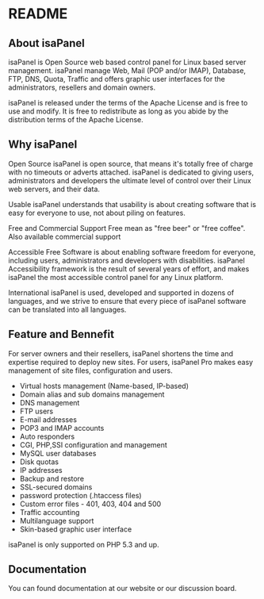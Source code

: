 README
======

About isaPanel
------------

isaPanel is Open Source web based control panel for Linux based server 
management. isaPanel manage Web, Mail (POP and/or IMAP), Database, FTP, 
DNS, Quota, Traffic and offers graphic user interfaces for the 
administrators, resellers and domain owners.

isaPanel is released under the terms of the Apache License and is free 
to use and modify. It is free to redistribute as long as you abide by 
the distribution terms of the Apache License.

Why isaPanel
------------

Open Source
  isaPanel is open source, that means it's totally free of charge with 
  no timeouts or adverts attached. isaPanel is dedicated to giving users, 
  administrators and developers the ultimate level of control over their 
  Linux web servers, and their data.

Usable
  isaPanel understands that usability is about creating software that is 
  easy for everyone to use, not about piling on features.

Free and Commercial Support 
  Free mean as "free beer" or "free coffee". Also available commercial support

Accessible
  Free Software is about enabling software freedom for everyone, including 
  users, administrators and developers with disabilities. isaPanel Accessibility 
  framework is the result of several years of effort, and makes isaPanel 
  the most accessible control panel for any Linux platform.
  
International
  isaPanel is used, developed and supported in dozens of languages, and 
  we strive to ensure that every piece of isaPanel software can be 
  translated into all languages.


Feature and Bennefit
--------------------

For server owners and their resellers, isaPanel shortens the time and 
expertise required to deploy new sites. For users, isaPanel Pro makes 
easy management of site files, configuration and users.

  - Virtual hosts management (Name-based, IP-based)
  - Domain alias and sub domains management
  - DNS management
  - FTP users
  - E-mail addresses
  - POP3 and IMAP accounts
  - Auto responders
  - CGI, PHP,SSI configuration and management
  - MySQL user databases
  - Disk quotas
  - IP addresses
  - Backup and restore
  - SSL-secured domains
  - password protection (.htaccess files)
  - Custom error files - 401, 403, 404 and 500
  - Traffic accounting
  - Multilanguage support
  - Skin-based graphic user interface

isaPanel is only supported on PHP 5.3 and up.


Documentation
-------------

You can found documentation at our website or our discussion board.
